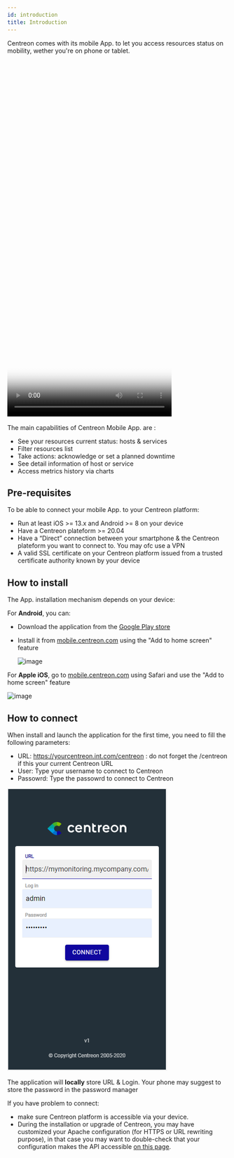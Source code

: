 ```yaml
---
id: introduction
title: Introduction
---
```


Centreon comes with its mobile App. to let you access resources status on mobility, wether you're on phone or tablet. 

  <video width="375" height="812" controls="true" allowfullscreen="true" poster="../assets/mobile/mobile-login.png">
    <source src="../assets/mobile/mobile-demo.mp4" type="video/mp4">
  </video>

The main capabilities of Centreon Mobile App. are :

- See your resources current status: hosts & services
- Filter resources list
- Take actions: acknowledge or set a planned downtime
- See detail information of host or service
- Access metrics history via charts 

## Pre-requisites

To be able to connect your mobile App. to your Centreon platform:

- Run at least iOS >= 13.x and Android >= 8 on your device
- Have a Centreon plateform >= 20.04
- Have a “Direct” connection between your smartphone & the Centreon plateform you want to connect to. You may ofc 
use a VPN
- A valid SSL certificate on your Centreon platform issued from a trusted certificate authority known by your device

## How to install 

The App. installation mechanism depends on your device:

For **Android**, you can:

 - Download the application from the [Google Play store](https://play.google.com/store/apps/details?id=com.centreon.mobileapp) 
 - Install it from [mobile.centreon.com](https://www.mobile.centreon.com/) using the "Add to home screen" feature

    ![image](../assets/releases/andoid-add-to-home-screen.png)


For **Apple iOS**, go to [mobile.centreon.com](https://www.mobile.centreon.com/) using Safari and use the
"Add to home screen" feature

![image](../assets/releases/ios-add-to-home-screen.png)


## How to connect 

When install and launch the application for the first time, you need to fill the following parameters:

- URL: https://yourcentreon.int.com/centreon : do not forget the /centreon if this your current Centreon URL
- User: Type your username to connect to Centreon
- Passowrd: Type the passowrd to connect to Centreon

![image](../assets/mobile/mobile-login.png)

The application will **locally** store URL & Login.
Your phone may suggest to store the password in the password manager

If you have problem to connect:

-  make sure Centreon platform is accessible via your device. 
- During the installation or upgrade of Centreon, you may have customized your Apache configuration (for HTTPS or URL rewriting purpose), in that case
you may want to double-check that your configuration makes the API accessible [on this page](../administration/accessing-to-centreon-ui). 



